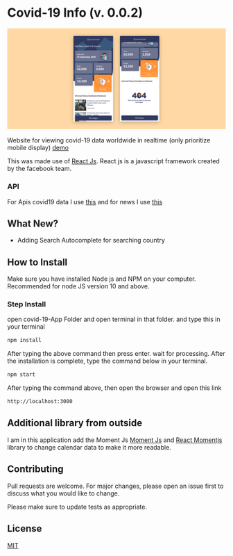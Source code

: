 # Covid-19 Info (v. 0.0.2)

![Alt text](src/assets/image/image-forgithub.png?raw=true "Title")

Website for viewing covid-19 data worldwide in realtime (only prioritize mobile display) [demo](https://covid19090101.netlify.app/)

This was made use of [React Js](https://reactjs.org/). React js is a javascript framework created by the facebook team.

### API
For Apis covid19 data I use [this](https://covid19.mathdro.id/) and for news I use [this](https://newsapi.org/)

## What New?
* Adding Search Autocomplete for searching country

## How to Install
Make sure you have installed Node js and NPM on your computer. Recommended for node JS version 10 and above. 

### Step Install
open covid-19-App Folder and open terminal in that folder. and type this in your terminal

```bash
npm install
```

After typing the above command then press enter. wait for processing. After the installation is complete, type the command below in your terminal.

```bash
npm start
```
After typing the command above, then open the browser and open this link

```bash
http://localhost:3000
```

## Additional library from outside

I am in this application add the Moment Js [Moment Js](https://momentjs.com/) and [React Momentjs](https://www.npmjs.com/package/react-moment) library to change calendar data to make it more readable.


## Contributing
Pull requests are welcome. For major changes, please open an issue first to discuss what you would like to change.

Please make sure to update tests as appropriate.

## License
[MIT](https://choosealicense.com/licenses/mit/)